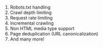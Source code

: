 1. Robots.txt handling
2. Crawl depth limiting
3. Request rate limiting
4. Incremental crawling
5. Non HTML media type support
6. Page deduplication (URL canonicalization)
7. And many more!